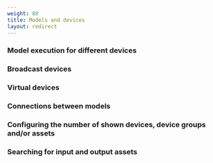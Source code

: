 ```yaml
---
weight: 80
title: Models and devices
layout: redirect
---
```


### Model execution for different devices

### Broadcast devices

### Virtual devices

### Connections between models

### Configuring the number of shown devices, device groups and/or assets

### Searching for input and output assets
